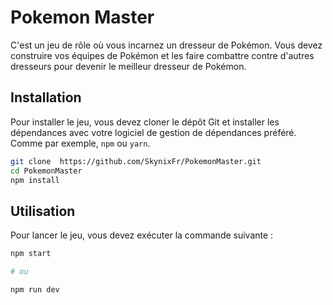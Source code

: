 Pokemon Master
==============

C'est un jeu de rôle où vous incarnez un dresseur de Pokémon. Vous devez construire vos équipes de Pokémon et les faire combattre contre d'autres dresseurs pour devenir le meilleur dresseur de Pokémon.

## Installation

Pour installer le jeu, vous devez cloner le dépôt Git et installer les dépendances avec votre logiciel de gestion de dépendances préféré. Comme par exemple, `npm` ou `yarn`.

```bash
git clone  https://github.com/SkynixFr/PokemonMaster.git
cd PokemonMaster
npm install
```

## Utilisation

Pour lancer le jeu, vous devez exécuter la commande suivante :

```bash
npm start

# ou

npm run dev
```
